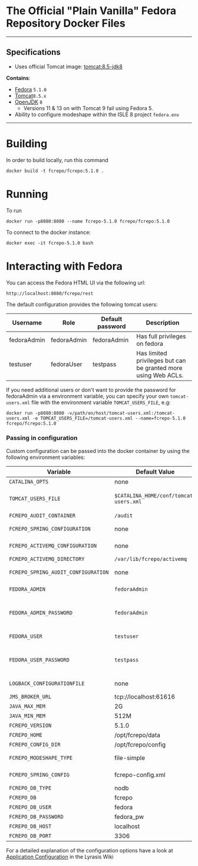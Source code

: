 # The Official "Plain Vanilla" Fedora Repository Docker Files

---

## Specifications

* Uses official Tomcat image: [tomcat:8.5-jdk8](https://github.com/docker-library/tomcat/blob/200fb67e66016f412b5e8428e48e7794dd7faae7/8.5/jdk8/openjdk/Dockerfile)

**Contains**:

* [Fedora](https://github.com/fcrepo4/fcrepo4/releases/tag/fcrepo-5.1.0) `5.1.0`
* [Tomcat](https://tomcat.apache.org/download-80.cgi)`8.5.x`
* [OpenJDK](https://openjdk.java.net/) `8`
  * Versions 11 & 13 on with Tomcat 9 fail using Fedora 5.
* Ability to configure modeshape within the ISLE 8 project `fedora.env`

---


# Building

In order to build locally, run this command

```
docker build -t fcrepo/fcrepo:5.1.0 .
```

# Running

To run 
```
docker run -p8080:8080 --name fcrepo-5.1.0 fcrepo/fcrepo:5.1.0
```

To connect to the docker instance: 
```
docker exec -it fcrepo-5.1.0 bash
```

# Interacting with Fedora 
You can access the Fedora HTML UI via the following url:
```
http://localhost:8080/fcrepo/rest
```
The default configuration provides the following tomcat users:

Username | Role          | Default password | Description
-------- | ------------- | ---------------- | -----------
fedoraAdmin | fedoraAdmin | fedoraAdmin     | Has full privileges on fedora
testuser |  fedoraUser | testpass | Has limited privileges but can be granted more using Web ACLs.

If you need additional users or don't want to provide the password for fedoraAdmin via a environment variable, you can specify your own `tomcat-users.xml` file with the environment variable `TOMCAT_USERS_FILE`, e.g:

```
docker run -p8080:8080 -v/path/on/host/tomcat-users.xml:/tomcat-users.xml -e TOMCAT_USERS_FILE=/tomcat-users.xml --name=fcrepo-5.1.0  fcrepo/fcrepo:5.1.0
```

### Passing in configuration

Custom configuration can be passed into the docker container by using the following environment variables:

Variable | Default Value | Description
-------- | ------------- | -----------
`CATALINA_OPTS` | none |
`TOMCAT_USERS_FILE` | `$CATALINA_HOME/conf/tomcat-users.xml` | Specify a custom tomcat-users.xml file with e.g. additional users
`FCREPO_AUDIT_CONTAINER` | `/audit` | Set fcrepo.audit.container
`FCREPO_SPRING_CONFIGURATION` | none | Specify a custom fcrepo.spring.configuration file
`FCREPO_ACTIVEMQ_CONFIGURATION` | none | Specify a custom fcrepo.activemq.configuration
`FCREPO_ACTIVEMQ_DIRECTORY` | `/var/lib/fcrepo/activemq` | Set fcrepo.activemq.directory
`FCREPO_SPRING_AUDIT_CONFIGURATION` | none | Specify a custom fcrepo.spring.audit.configuration
`FEDORA_ADMIN` | `fedoraAdmin`| Specify a custom Fedora admin user name.
`FEDORA_ADMIN_PASSWORD` | `fedoraAdmin` | If using the default tomcat-users.xml file: specify a custom password to for the user `fedoraAdmin`
`FEDORA_USER` | `testuser`| Specify a custom Fedora user name.
`FEDORA_USER_PASSWORD` | `testpass` | If using the default tomcat-users.xml file: specify a custom password to for the user `testuser`
`LOGBACK_CONFIGURATIONFILE` | none | Specify a custom logback.configurationFile
`JMS_BROKER_URL` | tcp://localhost:61616 |
`JAVA_MAX_MEM` | 2G | max jvm heap
`JAVA_MIN_MEM` | 512M | min jvm heap
`FCREPO_VERSION` | 5.1.0 | Fedora Version
`FCREPO_HOME` | /opt/fcrepo/data | Fedora home directory
`FCREPO_CONFIG_DIR` | /opt/fcrepo/config | Fedora config directory
`FCREPO_MODESHAPE_TYPE` | file-simple | valid values:  jdbc-mysql, jdbc-postgresql, file-simple 
`FCREPO_SPRING_CONFIG` | fcrepo-config.xml | The swappable spring configuration
`FCREPO_DB_TYPE` | nodb| valid values:  mysql, postgresql
`FCREPO_DB` | fcrepo | The database name
`FCREPO_DB_USER` | fedora | The database user
`FCREPO_DB_PASSWORD` | fedora_pw | The database user password
`FCREPO_DB_HOST` | localhost |  The database host
`FCREPO_DB_PORT` | 3306 | The database port

For a detailed explanation of the configuration options have a look at [Application Configuration](https://wiki.lyrasis.org/display/FEDORA5x/Application+Configuration) in the Lyrasis Wiki
